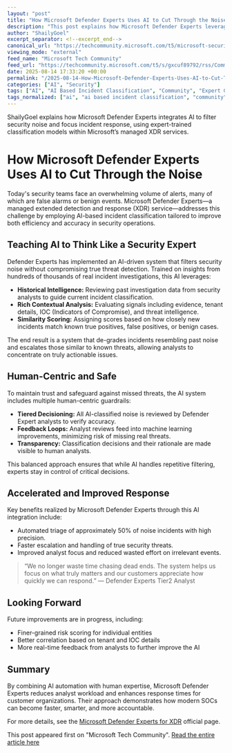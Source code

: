 ```yaml
---
layout: "post"
title: "How Microsoft Defender Experts Uses AI to Cut Through the Noise"
description: "This post explains how Microsoft Defender Experts leverages AI-based incident classification to reduce security event noise, optimize analyst focus, and accelerate response times for large organizations. The system combines AI algorithms with expert review and feedback loops to ensure accuracy, transparency, and ongoing improvement in Microsoft’s managed XDR (extended detection and response) services."
author: "ShailyGoel"
excerpt_separator: <!--excerpt_end-->
canonical_url: "https://techcommunity.microsoft.com/t5/microsoft-security-experts-blog/how-microsoft-defender-experts-uses-ai-to-cut-through-the-noise/ba-p/4443601"
viewing_mode: "external"
feed_name: "Microsoft Tech Community"
feed_url: "https://techcommunity.microsoft.com/t5/s/gxcuf89792/rss/Community"
date: 2025-08-14 17:33:20 +00:00
permalink: "/2025-08-14-How-Microsoft-Defender-Experts-Uses-AI-to-Cut-Through-the-Noise.html"
categories: ["AI", "Security"]
tags: ["AI", "AI Based Incident Classification", "Community", "Expert Guided AI", "False Positive Filtering", "Feedback Loops", "Incident Response", "Managed XDR", "Microsoft Defender Experts", "Microsoft Security", "Noise Reduction", "Risk Scoring", "Security", "Security Operations", "Similarity Algorithm", "SOC Automation", "Threat Detection", "Tiered Decisioning"]
tags_normalized: ["ai", "ai based incident classification", "community", "expert guided ai", "false positive filtering", "feedback loops", "incident response", "managed xdr", "microsoft defender experts", "microsoft security", "noise reduction", "risk scoring", "security", "security operations", "similarity algorithm", "soc automation", "threat detection", "tiered decisioning"]
---
```


ShailyGoel explains how Microsoft Defender Experts integrates AI to filter security noise and focus incident response, using expert-trained classification models within Microsoft’s managed XDR services.<!--excerpt_end-->

# How Microsoft Defender Experts Uses AI to Cut Through the Noise

Today's security teams face an overwhelming volume of alerts, many of which are false alarms or benign events. Microsoft Defender Experts—a managed extended detection and response (XDR) service—addresses this challenge by employing AI-based incident classification tailored to improve both efficiency and accuracy in security operations.

## Teaching AI to Think Like a Security Expert

Defender Experts has implemented an AI-driven system that filters security noise without compromising true threat detection. Trained on insights from hundreds of thousands of real incident investigations, this AI leverages:

- **Historical Intelligence:** Reviewing past investigation data from security analysts to guide current incident classification.
- **Rich Contextual Analysis:** Evaluating signals including evidence, tenant details, IOC (Indicators of Compromise), and threat intelligence.
- **Similarity Scoring:** Assigning scores based on how closely new incidents match known true positives, false positives, or benign cases.

The end result is a system that de-grades incidents resembling past noise and escalates those similar to known threats, allowing analysts to concentrate on truly actionable issues.

## Human-Centric and Safe

To maintain trust and safeguard against missed threats, the AI system includes multiple human-centric guardrails:

- **Tiered Decisioning:** All AI-classified noise is reviewed by Defender Expert analysts to verify accuracy.
- **Feedback Loops:** Analyst reviews feed into machine learning improvements, minimizing risk of missing real threats.
- **Transparency:** Classification decisions and their rationale are made visible to human analysts.

This balanced approach ensures that while AI handles repetitive filtering, experts stay in control of critical decisions.

## Accelerated and Improved Response

Key benefits realized by Microsoft Defender Experts through this AI integration include:

- Automated triage of approximately 50% of noise incidents with high precision.
- Faster escalation and handling of true security threats.
- Improved analyst focus and reduced wasted effort on irrelevant events.

> “We no longer waste time chasing dead ends. The system helps us focus on what truly matters and our customers appreciate how quickly we can respond.” — Defender Experts Tier2 Analyst

## Looking Forward

Future improvements are in progress, including:

- Finer-grained risk scoring for individual entities
- Better correlation based on tenant and IOC details
- More real-time feedback from analysts to further improve the AI

## Summary

By combining AI automation with human expertise, Microsoft Defender Experts reduces analyst workload and enhances response times for customer organizations. Their approach demonstrates how modern SOCs can become faster, smarter, and more accountable.

For more details, see the [Microsoft Defender Experts for XDR](https://www.microsoft.com/en-us/security/business/services/microsoft-defender-experts-xdr?msockid=13c014a69e526bdc33a2001f9ff56a60) official page.

This post appeared first on "Microsoft Tech Community". [Read the entire article here](https://techcommunity.microsoft.com/t5/microsoft-security-experts-blog/how-microsoft-defender-experts-uses-ai-to-cut-through-the-noise/ba-p/4443601)
